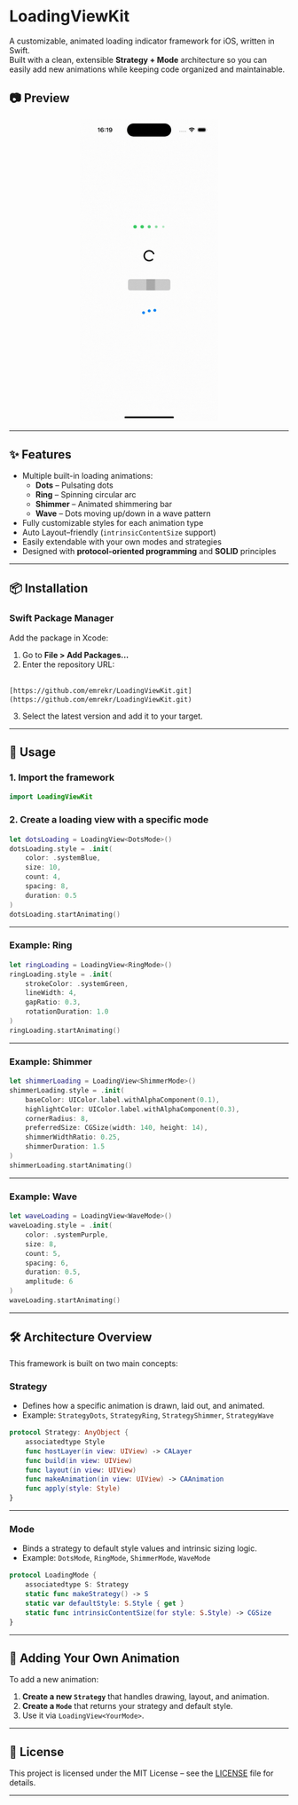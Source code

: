 # LoadingViewKit

A customizable, animated loading indicator framework for iOS, written in Swift.  
Built with a clean, extensible **Strategy + Mode** architecture so you can easily add new animations while keeping code organized and maintainable.

## 📷 Preview

<p align="center">
  <img src="assets/demo.gif" alt="Demo" width="250"/>
</p>

---

## ✨ Features

- Multiple built-in loading animations:
  - **Dots** – Pulsating dots
  - **Ring** – Spinning circular arc
  - **Shimmer** – Animated shimmering bar
  - **Wave** – Dots moving up/down in a wave pattern
- Fully customizable styles for each animation type
- Auto Layout–friendly (`intrinsicContentSize` support)
- Easily extendable with your own modes and strategies
- Designed with **protocol-oriented programming** and **SOLID** principles

---

## 📦 Installation

### Swift Package Manager

Add the package in Xcode:

1. Go to **File > Add Packages...**
2. Enter the repository URL:

```

[https://github.com/emrekr/LoadingViewKit.git](https://github.com/emrekr/LoadingViewKit.git)

````

3. Select the latest version and add it to your target.

---

## 🚀 Usage

### 1. Import the framework

```swift
import LoadingViewKit
````

### 2. Create a loading view with a specific mode

```swift
let dotsLoading = LoadingView<DotsMode>()
dotsLoading.style = .init(
    color: .systemBlue,
    size: 10,
    count: 4,
    spacing: 8,
    duration: 0.5
)
dotsLoading.startAnimating()
```

---

### Example: Ring

```swift
let ringLoading = LoadingView<RingMode>()
ringLoading.style = .init(
    strokeColor: .systemGreen,
    lineWidth: 4,
    gapRatio: 0.3,
    rotationDuration: 1.0
)
ringLoading.startAnimating()
```

---

### Example: Shimmer

```swift
let shimmerLoading = LoadingView<ShimmerMode>()
shimmerLoading.style = .init(
    baseColor: UIColor.label.withAlphaComponent(0.1),
    highlightColor: UIColor.label.withAlphaComponent(0.3),
    cornerRadius: 8,
    preferredSize: CGSize(width: 140, height: 14),
    shimmerWidthRatio: 0.25,
    shimmerDuration: 1.5
)
shimmerLoading.startAnimating()
```

---

### Example: Wave

```swift
let waveLoading = LoadingView<WaveMode>()
waveLoading.style = .init(
    color: .systemPurple,
    size: 8,
    count: 5,
    spacing: 6,
    duration: 0.5,
    amplitude: 6
)
waveLoading.startAnimating()
```

---

## 🛠 Architecture Overview

This framework is built on two main concepts:

### **Strategy**

* Defines how a specific animation is drawn, laid out, and animated.
* Example: `StrategyDots`, `StrategyRing`, `StrategyShimmer`, `StrategyWave`

```swift
protocol Strategy: AnyObject {
    associatedtype Style
    func hostLayer(in view: UIView) -> CALayer
    func build(in view: UIView)
    func layout(in view: UIView)
    func makeAnimation(in view: UIView) -> CAAnimation
    func apply(style: Style)
}
```

---

### **Mode**

* Binds a strategy to default style values and intrinsic sizing logic.
* Example: `DotsMode`, `RingMode`, `ShimmerMode`, `WaveMode`

```swift
protocol LoadingMode {
    associatedtype S: Strategy
    static func makeStrategy() -> S
    static var defaultStyle: S.Style { get }
    static func intrinsicContentSize(for style: S.Style) -> CGSize
}
```

---

## 🧩 Adding Your Own Animation

To add a new animation:

1. **Create a new `Strategy`** that handles drawing, layout, and animation.
2. **Create a `Mode`** that returns your strategy and default style.
3. Use it via `LoadingView<YourMode>`.

---

## 📄 License

This project is licensed under the MIT License – see the [LICENSE](LICENSE) file for details.

---
